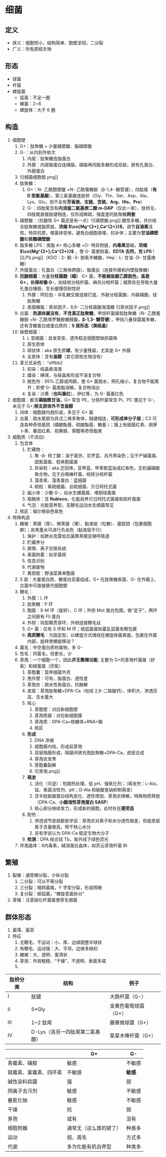 # 细菌
## 定义
- 狭义：细胞短小、结构简单、胞壁坚韧，二分裂
- 广义：所有原核生物
## 形态
- 球菌
- 杆菌
- 螺旋菌
	- 弧菌：不足一圈
	- 螺菌：2~6
	- 螺旋体：大于 6 圈
## 构造
1. 细胞壁
	1. G+：肽聚糖 + 少量磷壁酸、脂磷壁酸
	2. G-：从内到外依次
		1. 内层：肽聚糖连脂蛋白
		2. 外膜：内层脂蛋白连磷脂，磷脂再同脂多糖形成双层，嵌有孔蛋白、外膜蛋白
	3. ![[细菌细胞壁.png]]
	4. 肽聚糖：
		1. G+：N- 乙酰胞壁酸 +N- 乙酰葡糖胺（β-1,4- 糖苷键），四肽尾（**有 D 型氨基酸**），第三氨基酸连肽桥（Gly、Thr、Ser、Asp、Ala、Lys、Glu，但不会有**芳香族、支链、含硫、Arg、His、Pro**）
		2. G-：四肽尾含有**内消旋二氨基庚二酸 m-DAP**（仅此一家），肽桥无，四肽尾直接肽键相连，仅形成稀疏，强度差的肽聚糖**网套**
	5. 磷壁酸：（抗酸性 G+ 菌还是有一点）![[磷壁酸.png]] 酸性多糖，共价结合肽聚糖或脂质层，**浓缩 $\ce{Mg^{2+},Ca^{2+}}$**，调节**自溶素**活性，特异抗原，噬菌体受体，避免白细胞吞噬、抗补体；主要为**甘油磷壁酸**和**核糖磷壁酸**
	6. 脂多糖 LPS：类脂 A+ 核心多糖 +O- 特异侧链，**内毒素**基础，**浓缩 $\ce{Mg^{2+},Ca^{2+}}$** ，使 G- 菌更耐毒，**EDTA 去钙，克 LPS** ![[LPS.png]]（KDO：2- 酮 -3- 脱氧辛糖酸，Hep：L- 甘油 -D- 甘露庚糖）
	7. 外膜蛋白：孔蛋白（三聚体跨膜）、脂蛋白（连接外膜和内壁肽聚糖）
	8. **抗酸细菌**：大量**分枝菌酸（蜡）** G+ 菌，**不能被盐酸乙醇脱色，虽是 G+，长得却像 G-**，如结核分枝杆菌、麻风分枝杆菌；蜡质存在导致大量孔蛋白镶嵌、生长缓慢但耐性好
		1. 外膜：阿拉伯 - 半乳糖交替连接打底，外联分枝菌酸，内联磷酸，挂肽聚糖
		2. 表面糖脂：索状因子，6,6- 二分枝菌酸海藻糖 ![[索状因子.png]]
	9. 古菌：**热源体属没有**，**不含真正肽聚糖**，甲烷杆菌属假肽聚糖（N- 乙酰葡糖胺 +N- 乙酰塔罗糖胺糖醛酸，**β-1,3- 糖苷键**），甲烷八叠球菌属多糖，还有含糖蛋白或蛋白质的；**S 层形态（类结晶）**
	10. 缺壁细菌：
		1. L 型细菌：自发突变、遗传稳定细胞壁缺损菌株
		2. 原生质体
		3. 球状体：aka 原生质**球**，有少量残留，尤其是 G+ 外膜
		4. 支原体：含有**甾醇**（其它原核生物没有）
	11. 革兰氏染色： ^a1fbb2
		1. 初染：结晶紫溶液
		2. 媒染：碘液，与结晶紫形成不溶复合物
		3. 脱色剂：95% 乙醇或丙酮，使 G+ 菌脱水，网孔缩小，复合物不能离开；却使 G- 菌类脂溶解，复合物溶出
		4. 复染：沙黄（**也叫番红**），伊红等，为 G- 菌着红色
2. 细胞膜：都含**磷脂酰甘油**，G+ 常含 PE，分枝杆菌常含 PI，PC 偶见于 G-，未见于 G+;**除支原体外不含甾醇**
	1. 间体：细胞膜内翘形成，多见于 G+ 菌
	2. 古菌：疏水尾部为异戊二烯多聚体，醚键相连，**可形成单分子层**；C3 可连各种奇怪基团（磷酸酯基、硫酸酯基、糖基 ）；膜上有细菌红素、胡萝卜素、番茄红素、视黄醛、萘醌等奇怪脂类
3. 细胞质（不流动）
	1. 包含体
		1. 贮藏物：
			1. 聚 -β- 羟丁酸：溶于氯仿、尼罗蓝、苏丹黑染色；见于产碱菌属、固氮菌属、假单胞菌属
			2. 异染粒：aka 迂回体，亚甲蓝、甲苯胺蓝染成红紫色，无机偏磷酸聚合物，见于白喉棒杆菌、结核分枝杆菌
			3. 藻青素、藻青蛋白：蓝细菌
			4. 硫粒：紫硫细菌、丝硫细菌、贝日阿托式菌
		2. 磁小体：少数 G-，如水生螺菌属、嗜胆球菌属
		3. 羧酶体：含 **Rubisco**，化能自养贝日阿托式菌属和硫杆菌属
		4. 气泡：光能营养型，无鞭毛运动水生细菌常见
	2. 核区：福尔根染色紫色
4. 特殊构造
	1. 糖被：荚膜（厚）、微荚膜（薄）、黏液层（松散）、菌胶团（包裹细胞群）；炭黑墨水可进行负染色（黏液层不行）
		1. 保护：如肺炎克雷伯氏菌靠荚膜定植呼吸道
		2. 贮藏养分
		3. 屏障、离子交换系统
		4. 表面附着：如牙菌斑
		5. 信息识别
		6. 代谢废物
		7. 黄原胶：野油菜黄单胞菌
	2. S 层：大量蛋白质、糖蛋白亚基组成，G+ 在肽聚糖表面、G- 在外膜上、古菌中可直接替代细胞壁
	3. 鞭毛：
		1. 外膜：L 环
		2. 肽聚糖：P 环
		3. 胞膜：S-M 环（旋转）、C 环；外侧 Mot 蛋白包围，做“定子”，两环之间嵌有 Fli 蛋白
		4. 外侧：钩型鞘贯穿环，外侧连接鞭毛丝
		5. G+ 菌：仅有 S 环和 M 环；蛭弧菌属和霍乱弧菌有鞘包裹
		6. **周质鞭毛**：为固定型，以螺旋方式缠绕在螺旋体菌表面，包裹在外膜内部，旋转使螺旋移动？
	4. 菌毛：中空蛋白质附属物，多 G-
	5. 性毛：同菌毛，但更长，少
	6. 芽孢：一个细胞一个，因此**并无繁殖功能**; 主要为 G+的芽孢杆菌属（好氧）和梭菌属（厌氧）
		1. 芽胞囊：营养细菌外壳
		2. 孢外壁：可有，脂蛋白、透性差
		3. 芽孢衣：疏水性角蛋白，抗酶解
		4. 皮层：芽孢肽聚糖+DPA-Ca（吡啶 2,6-二羧酸钙），体积大、渗透压高、含水量大
		5. 核心
			1. 芽胞壁：对应新细胞壁
			2. 芽孢质膜：对应新细胞膜
			3. 芽孢质：DPA-Ca+核糖体+RNA+酶
			4. 核区
		6. **形成**
			1. DNA 浓缩
			2. 细胞膜内陷，形成前芽孢
			3. 双层隔膜形成，隔膜间填充孢肽聚糖+DPA-Ca，皮层合成
			4. 芽孢衣发育
			5. 芽胞囊裂解
			6. ![[芽孢.png]]
		7. **萌发**
			1. 活化（可逆）：短期热处理、低 pH、强氧化剂；（萌发剂：L-Ala，锰、表面活性剂、ptt；D-Ala 和碳酸氢钠抑制萌发）
			2. 含半胱氨酸蛋白结构变化、透性增加、芽孢衣降解，特殊物质释放（DPA-Ca、**小酸溶性芽孢蛋白 SASP**）
			3. 核心部分继续发力，形成新的细胞，此时处在**感受态**
		8. 耐热：
			1. 渗透调节皮层膨胀学说：芽孢衣对离子和水分透性极差，但是皮层离子含量极高，榨干核心水分
			2. 另有学说认为 DPA-Ca 稳定生物大分子
		9. **检测**：DPA 结合铽 Tb，紫外线下绿色荧光
	7. 伴孢晶体：δ内毒素，碱溶蛋白晶体，如苏云芽孢杆菌 Bt
## 繁殖
1. 裂殖：通常横分裂，少纵分裂
	1. 二分裂：可以不等分裂
	2. 三分裂：暗网菌属，Y 字型分裂，形成网眼
	3. 复分裂：蛭弧菌，“螺旋意面拆分”
2. 芽殖：注意硝化杆菌属使芽生细菌
## 群体形态
1. 菌落、菌苔
2. 特征
	1. 无鞭毛、不运动：小、厚、边缘圆整半球状
	2. 有鞭毛、运动强：大、平坦，边缘多缺刻
	3. 糖被：大、透明、蛋清状
	4. 芽孢：外观粗糙、“干燥”、不透明、表面多褶
	5. 

| 肽桥分类 | 结构                 | 例子          |
| ---- | ------------------ | ----------- |
| Ⅰ    | 肽键                 | 大肠杆菌（G-）    |
| Ⅱ    | 5\*Gly             | 金黄色葡萄球菌（G+） |
| Ⅲ    | 1~2 肽尾             | 藤黄微球菌（G+）   |
| Ⅳ    | D-Lys（连另一四肽尾第二氨基酸） | 星星木棒杆菌（G+）  |

|             | G+          | G-     |
| ----------- | ----------- | ------ |
| 青霉素、磺胺      | 敏感          | 不敏感    |
| 链霉素、氯霉素、四环素 | 不敏感         | **敏感** |
| 碱性染料抑菌      | 强           | 弱      |
| 阴离子去污剂      | 敏感          | 不敏感    |
| 叠氮化钠        | 敏感          | 不敏感    |
| 干燥          | 抗           | 弱      |
| 芽孢          | 或有          | 没有     |
| 细胞附器        | 通常无（这么厚的壁了） | 种类多    |
| 运动          | 弱、周毛        | 方式多    |
| 代谢          | 多为化能有机自养型   | 种类多    |
